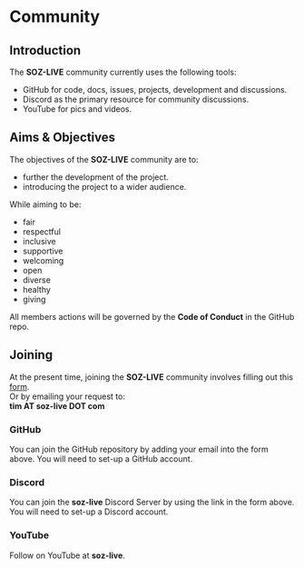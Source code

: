 # Community

## Introduction

The **SOZ-LIVE** community currently uses the following tools:

- GitHub for code, docs, issues, projects, development and discussions.
- Discord as the primary resource for community discussions.
- YouTube for pics and videos.

## Aims & Objectives

The objectives of the **SOZ-LIVE** community are to:

- further the development of the project.
- introducing the project to a wider audience.

While aiming to be:

- fair
- respectful
- inclusive
- supportive
- welcoming
- open
- diverse
- healthy
- giving

All members actions  will be governed by the **Code of Conduct** in the GitHub repo.

## Joining

At the present time, joining the **SOZ-LIVE** community involves filling out this [form](https://docs.google.com/forms/d/e/1FAIpQLScGjG88qrn7onDJOLWWmAHLp4L5q6HmA8sHzRAZiej7l4RxdQ/viewform?usp=sf_link).  
Or by emailing your request to:  
**tim AT soz-live DOT com**

### GitHub

You can join the GitHub repository by adding your email into the form above.
You will need to set-up a GitHub account.

### Discord

You can join the **soz-live** Discord Server by using the link in the form above.
You will need to set-up a Discord account.

### YouTube

Follow on YouTube at **soz-live**.

